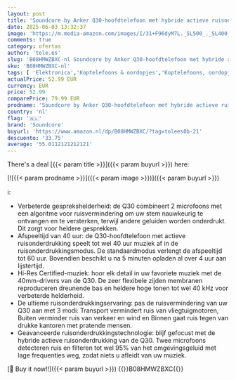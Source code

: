```yaml
---
layout: post
title: 'Soundcore by Anker Q30-hoofdtelefoon met hybride actieve ruisonderdrukking en meerdere modi  Hi-Res  40 uur afspeeltijd  heldere gesprekken  snelladen  zachte oorstukken  Bluetooth-hooftelefoon'
date: 2025-06-03 13:32:37
image: 'https://m.media-amazon.com/images/I/31+F96dyM7L._SL500_._SL400_.jpg'
comments: true
category: ofertas
author: 'tole.es'
slug: 'B08HMWZBXC-nl Soundcore by Anker Q30-hoofdtelefoon met hybride actieve...'
sku: 'B08HMWZBXC-nl'
tags: [ 'Elektronica','Koptelefoons & oordopjes','Koptelefoons, oordopjes & accessoires','Over-ear-koptelefoons','soundcore','🇳🇱', ]
actualPrice: 52.99 EUR
currency: EUR
price: 52.99
comparePrice: 79.99 EUR
prodname: 'Soundcore by Anker Q30-hoofdtelefoon met hybride actieve ruisonderdrukking en meerdere modi  Hi-Res  40 uur afspeeltijd  heldere gesprekken  snelladen  zachte oorstukken  Bluetooth-hooftelefoon'
country: 'nl'
flag: '🇳🇱'
brand: 'Soundcore'
buyurl: 'https://www.amazon.nl/dp/B08HMWZBXC/?tag=tolees0b-21'
descuento: '33.75'
average: '55.0112121212121'
---
```


There's a deal [{{< param title >}}]({{< param buyurl >}})  here:

[![{{< param prodname >}}]({{< param image >}})]({{< param buyurl >}})

ℹ️:

- Verbeterde gesprekshelderheid: de Q30 combineert 2 microfoons met een algoritme voor ruisvermindering om uw stem nauwkeurig te ontvangen en te versterken, terwijl andere geluiden worden onderdrukt. Dit zorgt voor heldere gesprekken.
- Afspeeltijd van 40 uur: de Q30-hoofdtelefoon met actieve ruisonderdrukking speelt tot wel 40 uur muziek af in de ruisonderdrukkingsmodus. De standaardmodus verlengt de afspeeltijd tot 60 uur. Bovendien beschikt u na 5 minuten opladen al over 4 uur aan lijstertijd.
- Hi-Res Certified-muziek: hoor elk detail in uw favoriete muziek met de 40mm-drivers van de Q30. De zeer flexibele zijden membranen reproduceren dreunende bas en heldere hoge tonen tot wel 40 kHz voor verbeterde helderheid.
- De ultieme ruisonderdrukkingservaring: pas de ruisvermindering van uw Q30 aan met 3 modi: Transport vermindert ruis van vliegtuigmotoren, Buiten verminder ruis van verkeer en wind en Binnen gaat ruis tegen van drukke kantoren met pratende mensen.
- Geavanceerde ruisonderdrukkingstechnologie: blijf gefocust met de hybride actieve ruisonderdrukking van de Q30. Twee microfoons detecteren ruis en filteren tot wel 95% van het omgevingsgeluid met lage frequenties weg, zodat niets u afleidt van uw muziek.

[🛒 Buy it now!!]({{< param buyurl >}})
{{<world>}}B08HMWZBXC{{</world>}}
